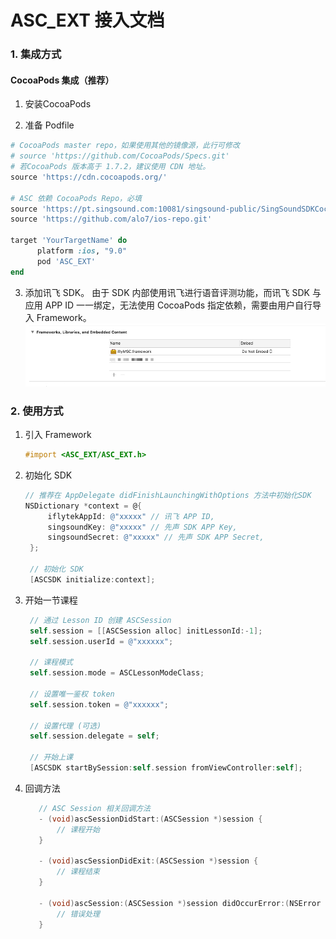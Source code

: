 # ASC_EXT 接入文档

### 1. 集成方式

#### CocoaPods 集成（推荐）

   1. 安装CocoaPods

   2. 准备 Podfile
   ```ruby
   # CocoaPods master repo，如果使用其他的镜像源，此行可修改
   # source 'https://github.com/CocoaPods/Specs.git' 
   # 若CocoaPods 版本高于 1.7.2，建议使用 CDN 地址。
   source 'https://cdn.cocoapods.org/'
   
   # ASC 依赖 CocoaPods Repo，必填
   source 'https://pt.singsound.com:10081/singsound-public/SingSoundSDKCocoaPodRepo.git'
   source 'https://github.com/alo7/ios-repo.git'
   
   target 'YourTargetName' do
         platform :ios, "9.0"
         pod 'ASC_EXT'
   end
   ```
      
   3. 添加讯飞 SDK。
   由于 SDK 内部使用讯飞进行语音评测功能，而讯飞 SDK 与应用 APP ID 一一绑定，无法使用 CocoaPods 指定依赖，需要由用户自行导入 Framework。![ifly-framework](./img/ifly-framework.png)

### 2. 使用方式

1. 引入 Framework

   ```objective-c
   #import <ASC_EXT/ASC_EXT.h>
   ```

2. 初始化 SDK

   ```objective-c
   // 推荐在 AppDelegate didFinishLaunchingWithOptions 方法中初始化SDK
   NSDictionary *context = @{
        iflytekAppId: @"xxxxx" // 讯飞 APP ID,
        singsoundKey: @"xxxxx" // 先声 SDK APP Key,
        singsoundSecret: @"xxxxx" // 先声 SDK APP Secret,
    };
   
    // 初始化 SDK
    [ASCSDK initialize:context];
   ```

3. 开始一节课程

   ```objective-c
    // 通过 Lesson ID 创建 ASCSession
    self.session = [[ASCSession alloc] initLessonId:-1];
    self.session.userId = @"xxxxxx";
   
    // 课程模式
    self.session.mode = ASCLessonModeClass; 
    
    // 设置唯一鉴权 token
    self.session.token = @"xxxxxx";
   
    // 设置代理 (可选)
    self.session.delegate = self;

    // 开始上课
    [ASCSDK startBySession:self.session fromViewController:self];
   ```
   
4. 回调方法

   ```objective-c
      // ASC Session 相关回调方法
      - (void)ascSessionDidStart:(ASCSession *)session {
          // 课程开始
      }
      
      - (void)ascSessionDidExit:(ASCSession *)session {
          // 课程结束
      }
      
      - (void)ascSession:(ASCSession *)session didOccurError:(NSError *)error {
          // 错误处理
      }
   ```